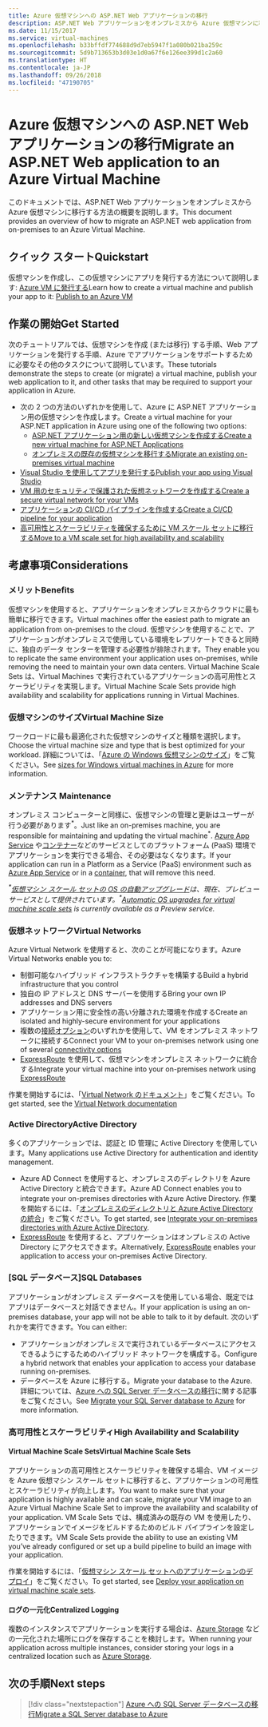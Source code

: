 ```yaml
---
title: Azure 仮想マシンへの ASP.NET Web アプリケーションの移行
description: ASP.NET Web アプリケーションをオンプレミスから Azure 仮想マシンに移行する方法について説明します。
ms.date: 11/15/2017
ms.service: virtual-machines
ms.openlocfilehash: b33bffdf774688d9d7eb5947f1a080b021ba259c
ms.sourcegitcommit: 5d9b713653b3d03e1d0a67f6e126ee399d1c2a60
ms.translationtype: HT
ms.contentlocale: ja-JP
ms.lasthandoff: 09/26/2018
ms.locfileid: "47190705"
---
```

# <a name="migrate-an-aspnet-web-application-to-an-azure-virtual-machine"></a><span data-ttu-id="390a9-103">Azure 仮想マシンへの ASP.NET Web アプリケーションの移行</span><span class="sxs-lookup"><span data-stu-id="390a9-103">Migrate an ASP.NET Web application to an Azure Virtual Machine</span></span>

<span data-ttu-id="390a9-104">このドキュメントでは、ASP.NET Web アプリケーションをオンプレミスから Azure 仮想マシンに移行する方法の概要を説明します。</span><span class="sxs-lookup"><span data-stu-id="390a9-104">This document provides an overview of how to migrate an ASP.NET web application from on-premises to an Azure Virtual Machine.</span></span>

## <a name="quickstart"></a><span data-ttu-id="390a9-105">クイック スタート</span><span class="sxs-lookup"><span data-stu-id="390a9-105">Quickstart</span></span>

<span data-ttu-id="390a9-106">仮想マシンを作成し、この仮想マシンにアプリを発行する方法について説明します: [Azure VM に発行する](https://tutorials.visualstudio.com/aspnet-vm/intro)</span><span class="sxs-lookup"><span data-stu-id="390a9-106">Learn how to create a virtual machine and publish your app to it: [Publish to an Azure VM](https://tutorials.visualstudio.com/aspnet-vm/intro)</span></span>

## <a name="get-started"></a><span data-ttu-id="390a9-107">作業の開始</span><span class="sxs-lookup"><span data-stu-id="390a9-107">Get Started</span></span>

<span data-ttu-id="390a9-108">次のチュートリアルでは、仮想マシンを作成 (または移行) する手順、Web アプリケーションを発行する手順、Azure でアプリケーションをサポートするために必要なその他のタスクについて説明しています。</span><span class="sxs-lookup"><span data-stu-id="390a9-108">These tutorials demonstrate the steps to create (or migrate) a virtual machine, publish your web application to it, and other tasks that may be required to support your application in Azure.</span></span>

- <span data-ttu-id="390a9-109">次の 2 つの方法のいずれかを使用して、Azure に ASP.NET アプリケーション用の仮想マシンを作成します。</span><span class="sxs-lookup"><span data-stu-id="390a9-109">Create a virtual machine for your ASP.NET application in Azure using one of the following two options:</span></span>
    - [<span data-ttu-id="390a9-110">ASP.NET アプリケーション用の新しい仮想マシンを作成する</span><span class="sxs-lookup"><span data-stu-id="390a9-110">Create a new virtual machine for ASP.NET Applications</span></span>](https://go.microsoft.com/fwlink/?linkid=863237)
    - [<span data-ttu-id="390a9-111">オンプレミスの既存の仮想マシンを移行する</span><span class="sxs-lookup"><span data-stu-id="390a9-111">Migrate an existing on-premises virtual machine</span></span>](https://docs.microsoft.com/azure/site-recovery/tutorial-migrate-on-premises-to-azure)
- [<span data-ttu-id="390a9-112">Visual Studio を使用してアプリを発行する</span><span class="sxs-lookup"><span data-stu-id="390a9-112">Publish your app using Visual Studio</span></span>](https://go.microsoft.com/fwlink/?linkid=863240)
- [<span data-ttu-id="390a9-113">VM 用のセキュリティで保護された仮想ネットワークを作成する</span><span class="sxs-lookup"><span data-stu-id="390a9-113">Create a secure virtual network for your VMs</span></span>](https://docs.microsoft.com/azure/virtual-network/virtual-network-get-started-vnet-subnet)
- [<span data-ttu-id="390a9-114">アプリケーションの CI/CD パイプラインを作成する</span><span class="sxs-lookup"><span data-stu-id="390a9-114">Create a CI/CD pipeline for your application</span></span>](https://docs.microsoft.com/vsts/build-release/apps/cd/deploy-webdeploy-iis-deploygroups)
- [<span data-ttu-id="390a9-115">高可用性とスケーラビリティを確保するために VM スケール セットに移行する</span><span class="sxs-lookup"><span data-stu-id="390a9-115">Move to a VM scale set for high availability and scalability</span></span>](https://docs.microsoft.com/azure/virtual-machine-scale-sets/virtual-machine-scale-sets-deploy-app)

## <a name="considerations"></a><span data-ttu-id="390a9-116">考慮事項</span><span class="sxs-lookup"><span data-stu-id="390a9-116">Considerations</span></span>

### <a name="benefits"></a><span data-ttu-id="390a9-117">メリット</span><span class="sxs-lookup"><span data-stu-id="390a9-117">Benefits</span></span>

<span data-ttu-id="390a9-118">仮想マシンを使用すると、アプリケーションをオンプレミスからクラウドに最も簡単に移行できます。</span><span class="sxs-lookup"><span data-stu-id="390a9-118">Virtual machines offer the easiest path to migrate an application from on-premises to the cloud.</span></span>  <span data-ttu-id="390a9-119">仮想マシンを使用することで、アプリケーションがオンプレミスで使用している環境をレプリケートできると同時に、独自のデータ センターを管理する必要性が排除されます。</span><span class="sxs-lookup"><span data-stu-id="390a9-119">They enable you to replicate the same environment your application uses on-premises, while removing the need to maintain your own data centers.</span></span>  <span data-ttu-id="390a9-120">Virtual Machine Scale Sets は、Virtual Machines で実行されているアプリケーションの高可用性とスケーラビリティを実現します。</span><span class="sxs-lookup"><span data-stu-id="390a9-120">Virtual Machine Scale Sets provide high availability and scalability for applications running in Virtual Machines.</span></span>

### <a name="virtual-machine-size"></a><span data-ttu-id="390a9-121">仮想マシンのサイズ</span><span class="sxs-lookup"><span data-stu-id="390a9-121">Virtual Machine Size</span></span>

<span data-ttu-id="390a9-122">ワークロードに最も最適化された仮想マシンのサイズと種類を選択します。</span><span class="sxs-lookup"><span data-stu-id="390a9-122">Choose the virtual machine size and type that is best optimized for your workload.</span></span>  <span data-ttu-id="390a9-123">詳細については、「[Azure の Windows 仮想マシンのサイズ](https://docs.microsoft.com/azure/virtual-machines/windows/sizes)」をご覧ください。</span><span class="sxs-lookup"><span data-stu-id="390a9-123">See [sizes for Windows virtual machines in Azure](https://docs.microsoft.com/azure/virtual-machines/windows/sizes) for more information.</span></span>

### <a name="maintenance"></a><span data-ttu-id="390a9-124">メンテナンス </span><span class="sxs-lookup"><span data-stu-id="390a9-124">Maintenance</span></span>

<span data-ttu-id="390a9-125">オンプレミス コンピューターと同様に、仮想マシンの管理と更新はユーザーが行う必要があります<sup>&#42;</sup>。</span><span class="sxs-lookup"><span data-stu-id="390a9-125">Just like an on-premises machine, you are responsible for maintaining and updating the virtual machine<sup>&#42;</sup>.</span></span>  <span data-ttu-id="390a9-126">[Azure App Service](https://docs.microsoft.com/azure/app-service/) や[コンテナー](https://docs.microsoft.com/azure/app-service/containers/)などのサービスとしてのプラットフォーム (PaaS) 環境でアプリケーションを実行できる場合、その必要はなくなります。</span><span class="sxs-lookup"><span data-stu-id="390a9-126">If your application can run in a Platform as a Service (PaaS) environment such as [Azure App Service](https://docs.microsoft.com/azure/app-service/) or in a [container](https://docs.microsoft.com/azure/app-service/containers/), that will remove this need.</span></span>

<span data-ttu-id="390a9-127">*<sup>&#42;</sup>[仮想マシン スケール セットの OS の自動アップグレード](https://docs.microsoft.com/azure/virtual-machine-scale-sets/virtual-machine-scale-sets-automatic-upgrade)は、現在、プレビュー サービスとして提供されています。*</span><span class="sxs-lookup"><span data-stu-id="390a9-127">*<sup>&#42;</sup>[Automatic OS upgrades for virtual machine scale sets](https://docs.microsoft.com/azure/virtual-machine-scale-sets/virtual-machine-scale-sets-automatic-upgrade) is currently available as a Preview service.*</span></span>

### <a name="virtual-networks"></a><span data-ttu-id="390a9-128">仮想ネットワーク</span><span class="sxs-lookup"><span data-stu-id="390a9-128">Virtual Networks</span></span>

<span data-ttu-id="390a9-129">Azure Virtual Network を使用すると、次のことが可能になります。</span><span class="sxs-lookup"><span data-stu-id="390a9-129">Azure Virtual Networks enable you to:</span></span>
- <span data-ttu-id="390a9-130">制御可能なハイブリッド インフラストラクチャを構築する</span><span class="sxs-lookup"><span data-stu-id="390a9-130">Build a hybrid infrastructure that you control</span></span>
- <span data-ttu-id="390a9-131">独自の IP アドレスと DNS サーバーを使用する</span><span class="sxs-lookup"><span data-stu-id="390a9-131">Bring your own IP addresses and DNS servers</span></span>
- <span data-ttu-id="390a9-132">アプリケーション用に安全性の高い分離された環境を作成する</span><span class="sxs-lookup"><span data-stu-id="390a9-132">Create an isolated and highly-secure environment for your applications</span></span>
- <span data-ttu-id="390a9-133">複数の[接続オプション](https://docs.microsoft.com/azure/vpn-gateway/vpn-gateway-about-vpngateways#s2smulti)のいずれかを使用して、VM をオンプレミス ネットワークに接続する</span><span class="sxs-lookup"><span data-stu-id="390a9-133">Connect your VM to your on-premises network using one of several [connectivity options](https://docs.microsoft.com/azure/vpn-gateway/vpn-gateway-about-vpngateways#s2smulti)</span></span>
- <span data-ttu-id="390a9-134">[ExpressRoute](https://azure.microsoft.com/services/expressroute/) を使用して、仮想マシンをオンプレミス ネットワークに統合する</span><span class="sxs-lookup"><span data-stu-id="390a9-134">Integrate your virtual machine into your on-premises network using [ExpressRoute](https://azure.microsoft.com/services/expressroute/)</span></span>

<span data-ttu-id="390a9-135">作業を開始するには、「[Virtual Network のドキュメント](https://docs.microsoft.com/azure/virtual-network/)」をご覧ください。</span><span class="sxs-lookup"><span data-stu-id="390a9-135">To get started, see the [Virtual Network documentation](https://docs.microsoft.com/azure/virtual-network/)</span></span>

### <a name="active-directory"></a><span data-ttu-id="390a9-136">Active Directory</span><span class="sxs-lookup"><span data-stu-id="390a9-136">Active Directory</span></span>
<span data-ttu-id="390a9-137">多くのアプリケーションでは、認証と ID 管理に Active Directory を使用しています。</span><span class="sxs-lookup"><span data-stu-id="390a9-137">Many applications use Active Directory for authentication and identity management.</span></span>  
- <span data-ttu-id="390a9-138">Azure AD Connect を使用すると、オンプレミスのディレクトリを Azure Active Directory と統合できます。</span><span class="sxs-lookup"><span data-stu-id="390a9-138">Azure AD Connect enables you to integrate your on-premises directories with Azure Active Directory.</span></span>  <span data-ttu-id="390a9-139">作業を開始するには、「[オンプレミスのディレクトリと Azure Active Directory の統合](https://docs.microsoft.com/azure/active-directory/connect/active-directory-aadconnect)」をご覧ください。</span><span class="sxs-lookup"><span data-stu-id="390a9-139">To get started, see [Integrate your on-premises directories with Azure Active Directory](https://docs.microsoft.com/azure/active-directory/connect/active-directory-aadconnect).</span></span>  
- <span data-ttu-id="390a9-140">[ExpressRoute](https://azure.microsoft.com/services/expressroute/) を使用すると、アプリケーションはオンプレミスの Active Directory にアクセスできます。</span><span class="sxs-lookup"><span data-stu-id="390a9-140">Alternatively, [ExpressRoute](https://azure.microsoft.com/services/expressroute/) enables your application to access your on-premises Active Directory.</span></span>

### <a name="sql-databases"></a><span data-ttu-id="390a9-141">[SQL データベース]</span><span class="sxs-lookup"><span data-stu-id="390a9-141">SQL Databases</span></span>

<span data-ttu-id="390a9-142">アプリケーションがオンプレミス データベースを使用している場合、既定ではアプリはデータベースと対話できません。</span><span class="sxs-lookup"><span data-stu-id="390a9-142">If your application is using an on-premises database, your app will not be able to talk to it by default.</span></span> <span data-ttu-id="390a9-143">次のいずれかを実行できます。</span><span class="sxs-lookup"><span data-stu-id="390a9-143">You can either:</span></span>
- <span data-ttu-id="390a9-144">アプリケーションがオンプレミスで実行されているデータベースにアクセスできるようにするためのハイブリッド ネットワークを構成する。</span><span class="sxs-lookup"><span data-stu-id="390a9-144">Configure a hybrid network that enables your application to access your database running on-premises.</span></span>  
- <span data-ttu-id="390a9-145">データベースを Azure に移行する。</span><span class="sxs-lookup"><span data-stu-id="390a9-145">Migrate your database to the Azure.</span></span>  <span data-ttu-id="390a9-146">詳細については、[Azure への SQL Server データベースの移行](dotnet-howto-migrate-sql.md)に関する記事をご覧ください。</span><span class="sxs-lookup"><span data-stu-id="390a9-146">See [Migrate your SQL Server database to Azure](dotnet-howto-migrate-sql.md) for more information.</span></span>

### <a name="high-availability-and-scalability"></a><span data-ttu-id="390a9-147">高可用性とスケーラビリティ</span><span class="sxs-lookup"><span data-stu-id="390a9-147">High Availability and Scalability</span></span>

#### <a name="virtual-machine-scale-sets"></a><span data-ttu-id="390a9-148">Virtual Machine Scale Sets</span><span class="sxs-lookup"><span data-stu-id="390a9-148">Virtual Machine Scale Sets</span></span>
<span data-ttu-id="390a9-149">アプリケーションの高可用性とスケーラビリティを確保する場合、VM イメージを Azure 仮想マシン スケール セットに移行すると、アプリケーションの可用性とスケーラビリティが向上します。</span><span class="sxs-lookup"><span data-stu-id="390a9-149">You want to make sure that your application is highly available and can scale, migrate your VM image to an Azure Virtual Machine Scale Set to improve the availability and scalability of your application.</span></span>  <span data-ttu-id="390a9-150">VM Scale Sets では、構成済みの既存の VM を使用したり、アプリケーションでイメージをビルドするためのビルド パイプラインを設定したりできます。</span><span class="sxs-lookup"><span data-stu-id="390a9-150">VM Scale Sets provide the ability to use an existing VM you’ve already configured or set up a build pipeline to build an image with your application.</span></span>  

<span data-ttu-id="390a9-151">作業を開始するには、「[仮想マシン スケール セットへのアプリケーションのデプロイ](https://docs.microsoft.com/azure/virtual-machine-scale-sets/virtual-machine-scale-sets-deploy-app)」をご覧ください。</span><span class="sxs-lookup"><span data-stu-id="390a9-151">To get started, see [Deploy your application on virtual machine scale sets](https://docs.microsoft.com/azure/virtual-machine-scale-sets/virtual-machine-scale-sets-deploy-app).</span></span>

#### <a name="centralized-logging"></a><span data-ttu-id="390a9-152">ログの一元化</span><span class="sxs-lookup"><span data-stu-id="390a9-152">Centralized Logging</span></span>
<span data-ttu-id="390a9-153">複数のインスタンスでアプリケーションを実行する場合は、[Azure Storage](https://docs.microsoft.com/azure/storage/) などの一元化された場所にログを保存することを検討します。</span><span class="sxs-lookup"><span data-stu-id="390a9-153">When running your application across multiple instances, consider storing your logs in a centralized location such as [Azure Storage](https://docs.microsoft.com/azure/storage/).</span></span>

## <a name="next-steps"></a><span data-ttu-id="390a9-154">次の手順</span><span class="sxs-lookup"><span data-stu-id="390a9-154">Next steps</span></span>

> [!div class="nextstepaction"]
> [<span data-ttu-id="390a9-155">Azure への SQL Server データベースの移行</span><span class="sxs-lookup"><span data-stu-id="390a9-155">Migrate a SQL Server database to Azure</span></span>](dotnet-howto-migrate-sql.md)